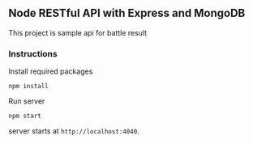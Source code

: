 ## Node RESTful API with Express and MongoDB

This project is sample api for battle result

### Instructions

Install required packages

    npm install 


Run server 

    npm start 

server starts at `http://localhost:4040`.